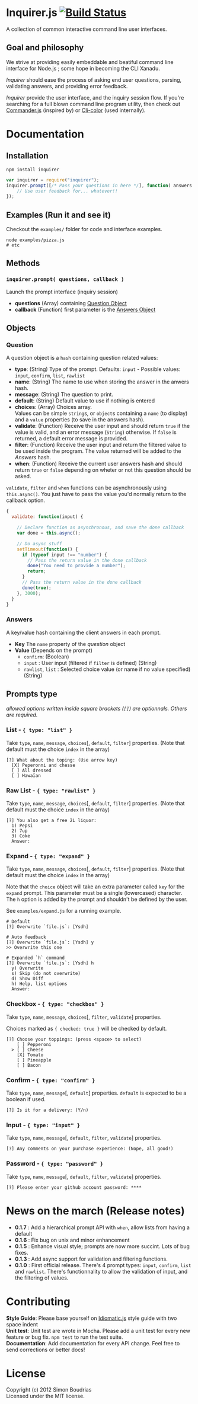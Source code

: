 Inquirer.js  [![Build Status](https://travis-ci.org/SBoudrias/Inquirer.js.png?branch=master)](http://travis-ci.org/SBoudrias/Inquirer.js)
=====================

A collection of common interactive command line user interfaces.


Goal and philosophy
---------------------

We strive at providing easily embeddable and beatiful command line interface for Node.js ;
some hope in becoming the CLI Xanadu.

_Inquirer_ should ease the process of asking end user questions, parsing, validating answers, and providing error feedback.

_Inquirer_ provide the user interface, and the inquiry session flow. If you're searching for a full blown command line program utility, then check out [Commander.js](https://github.com/visionmedia/commander.js) (inspired by) or [Cli-color](https://github.com/medikoo/cli-color) (used internally).


Documentation
=====================


Installation
---------------------

``` prompt
npm install inquirer
```

```javascript
var inquirer = require("inquirer");
inquirer.prompt([/* Pass your questions in here */], function( answers ) {
	// Use user feedback for... whatever!!
});
```


Examples (Run it and see it)
---------------------

Checkout the `examples/` folder for code and interface examples.

``` prompt
node examples/pizza.js
# etc
```


Methods
---------------------

### `inquirer.prompt( questions, callback )`

Launch the prompt interface (inquiry session)

+ **questions** (Array) containing [Question Object](#question)
+ **callback** (Function) first parameter is the [Answers Object](#answers)


Objects
---------------------

### Question
A question object is a `hash` containing question related values:

+ **type**: (String) Type of the prompt. Defaults: `input` - Possible values: `input`, `confirm`,
`list`, `rawlist`
+ **name**: (String) The name to use when storing the answer in the anwers hash.
+ **message**: (String) The question to print.
+ **default**: (String) Default value to use if nothing is entered
+ **choices**: (Array) Choices array.  
Values can be simple `string`s, or `object`s containing a `name` (to display) and a `value` properties (to save in the answers hash).
+ **validate**: (Function) Receive the user input and should return `true` if the value is valid, and an error message (`String`) otherwise. If `false` is returned, a default error message is provided.
+ **filter**: (Function) Receive the user input and return the filtered value to be used inside the program. The value returned will be added to the _Answers_ hash.
+ **when**: (Function) Receive the current user answers hash and should return `true` or `false` depending on wheter or not this question should be asked.

`validate`, `filter` and `when` functions can be asynchronously using `this.async()`. You just have to pass the value you'd normally return to the callback option.

``` javascript
{
  validate: function(input) {

    // Declare function as asynchronous, and save the done callback
    var done = this.async();

    // Do async stuff
    setTimeout(function() {
      if (typeof input !== "number") {
        // Pass the return value in the done callback
        done("You need to provide a number");
        return;
      }
      // Pass the return value in the done callback
      done(true);
    }, 3000);
  }
}
```

### Answers
A key/value hash containing the client answers in each prompt.

+ **Key** The `name` property of the _question_ object
+ **Value** (Depends on the prompt)
  + `confirm`: (Boolean)
  + `input` : User input (filtered if `filter` is defined) (String)
  + `rawlist`, `list` : Selected choice value (or name if no value specified) (String)


Prompts type
---------------------

_allowed options written inside square brackets (`[]`) are optionnals. Others are required._

### List - `{ type: "list" }`

Take `type`, `name`, `message`, `choices`[, `default`, `filter`] properties. (Note that
default must the choice `index` in the array)

``` prompt
[?] What about the toping: (Use arrow key)
  [X] Peperonni and chesse
  [ ] All dressed
  [ ] Hawaïan
```

### Raw List - `{ type: "rawlist" }`

Take `type`, `name`, `message`, `choices`[, `default`, `filter`] properties. (Note that
default must the choice `index` in the array)

``` prompt
[?] You also get a free 2L liquor: 
  1) Pepsi
  2) 7up
  3) Coke
  Answer: 
```

### Expand - `{ type: "expand" }`

Take `type`, `name`, `message`, `choices`[, `default`, `filter`] properties. (Note that
default must the choice `index` in the array)

Note that the `choice` object will take an extra parameter called `key` for the `expand` prompt. This parameter must be a single (lowercased) character. The `h` option is added by the prompt and shouldn't be defined by the user.

See `examples/expand.js` for a running example.

``` prompt
# Default
[?] Overwrite `file.js`: [Ysdh]

# Auto feedback
[?] Overwrite `file.js`: [Ysdh] y
>> Overwrite this one

# Expanded `h` command
[?] Overwrite `file.js`: [Ysdh] h
  y) Overwrite
  s) Skip (do not overwrite)
  d) Show Diff
  h) Help, list options
  Answer: 
```

### Checkbox - `{ type: "checkbox" }`

Take `type`, `name`, `message`, `choices`[, `filter`, `validate`] properties.

Choices marked as `{ checked: true }` will be checked by default.

``` prompt
[?] Choose your toppings: (press <space> to select)
    [ ] Pepperoni
  > [ ] Cheese
    [X] Tomato
    [ ] Pineapple
    [ ] Bacon
```

### Confirm - `{ type: "confirm" }`

Take `type`, `name`, `message`[, `default`] properties. `default` is expected to be a boolean if used.

``` prompt
[?] Is it for a delivery: (Y/n)
```

### Input - `{ type: "input" }`

Take `type`, `name`, `message`[, `default`, `filter`, `validate`] properties.

``` prompt
[?] Any comments on your purchase experience: (Nope, all good!)
```

### Password - `{ type: "password" }`

Take `type`, `name`, `message`[, `default`, `filter`, `validate`] properties.

``` prompt
[?] Please enter your github account password: **** 
```


News on the march (Release notes)
=====================

+ **0.1.7** : Add a hierarchical prompt API with `when`, allow lists from having a default
+ **0.1.6** : Fix bug on unix and minor enhancement
+ **0.1.5** : Enhance visual style; prompts are now more succint. Lots of bug fixes.
+ **0.1.3** : Add async support for validation and filtering functions.
+ **0.1.0** : First official release. There's 4 prompt types: `input`, `confirm`, `list` and
`rawlist`. There's functionnality to allow the validation of input, and the filtering of values.


Contributing
=====================

**Style Guide**: Please base yourself on [Idiomatic.js](https://github.com/rwldrn/idiomatic.js) style guide with two space indent  
**Unit test**: Unit test are wrote in Mocha. Please add a unit test for every new feature
or bug fix. `npm test` to run the test suite.  
**Documentation**: Add documentation for every API change. Feel free to send corrections
or better docs!  


License
=====================

Copyright (c) 2012 Simon Boudrias  
Licensed under the MIT license.
